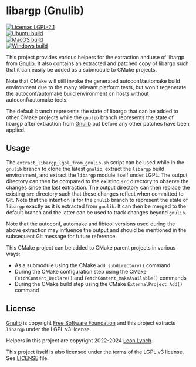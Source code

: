 libargp (Gnulib)
================

[![License: LGPL-2.1](https://img.shields.io/github/license/leonlynch/libargp)](https://www.gnu.org/licenses/old-licenses/lgpl-2.1.html)<br/>
[![Ubuntu build](https://github.com/leonlynch/libargp/actions/workflows/ubuntu-build.yaml/badge.svg)](https://github.com/leonlynch/libargp/actions/workflows/ubuntu-build.yaml)<br/>
[![MacOS build](https://github.com/leonlynch/libargp/actions/workflows/macos-build.yaml/badge.svg)](https://github.com/leonlynch/libargp/actions/workflows/macos-build.yaml)<br/>
[![Windows build](https://github.com/leonlynch/libargp/actions/workflows/windows-build.yaml/badge.svg)](https://github.com/leonlynch/libargp/actions/workflows/windows-build.yaml)<br/>

This project provides various helpers for the extraction and use of libargp
from [Gnulib](https://www.gnu.org/software/gnulib/). It also contains an
extracted and patched copy of libargp such that it can easily be added as a
submodule to CMake projects.

Note that CMake will still invoke the generated autoconf/automake build
environment due to the many relevant platform tests, but won't regenerate the
autoconf/automake build environment on hosts without autoconf/automake tools.

The default branch represents the state of libargp that can be added to other
CMake projects while the `gnulib` branch represents the state of libargp after
extraction from [Gnulib](https://www.gnu.org/software/gnulib/) but before any
other patches have been applied.

Usage
-----

The `extract_libargp_lgpl_from_gnulib.sh` script can be used while in the
`gnulib` branch to clone the latest `gnulib`, extract the `libargp` build
environment, and extract the `libargp` module itself under LGPL. The output
directory can then be compared to the existing `src` directory to observe the
changes since the last extraction. The output directory can then replace the
existing `src` directory such that these changes reflect when committed to
Git. Note that the intention is for the `gnulib` branch to represent the state
of `libargp` exactly as it is extracted from `gnulib`. It can then be merged
to the default branch and the latter can be used to track changes beyond
`gnulib`.

Note that the autoconf, automake and libtool versions used during the above
extraction may influence the output and should be mentioned in the subsequent
Git message for future reference.

This CMake project can be added to CMake parent projects in various ways:
* As a submodule using the CMake `add_subdirectory()` command
* During the CMake configuration step using the CMake `FetchContent_Declare()`
  and `FetchContent_MakeAvailable()` commands
* During the CMake build step using the CMake `ExternalProject_Add()` command

License
-------

[Gnulib](https://www.gnu.org/software/gnulib/) is copyright
[Free Software Foundation](https://www.fsf.org/) and this project extracts
`libargp` under the LGPL v3 license.

Helpers in this project are copyright 2022-2024 [Leon Lynch](https://github.com/leonlynch).

This project itself is also licensed under the terms of the LGPL v3 license.
See [LICENSE](https://github.com/leonlynch/libargp/blob/master/LICENSE) file.
